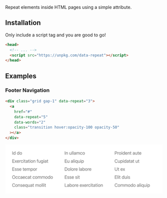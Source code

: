 Repeat elements inside HTML pages using a simple attribute.

## Installation

Only include a script tag and you are good to go!

```html
<head>
  <!-- ... -->
  <script src="https://unpkg.com/data-repeat"></script>
</head>
```

## Examples

### Footer Navigation

```html
<div class="grid gap-1" data-repeat="3">
  <a
    href="#"
    data-repeat="5"
    data-words="2"
    class="transition hover:opacity-100 opacity-50"
  ></a>
</div>
```

<p align="center">
    <img src="https://raw.githubusercontent.com/Dollarsigned/data-repeat/refs/heads/main/art/footer-navigation.png" />
</p>
